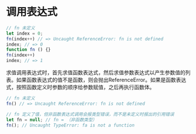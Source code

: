 # 调用表达式

```js
// fn 未定义
let index = 0;
fn(index++) // => Uncaught ReferenceError: fn is not defined
index; // => 0
function fn () {}
fn(index++)
index; // => 1
```

求值调用表达式时，首先求值函数表达式，然后求值参数表达式以产生参数值的列表。如果函数表达式的值不是函数，则会抛出ReferenceError。如果是函数表达式，按照函数定义时参数的顺序给参数赋值，之后再执行函数体。

```js
// fn 未定义
fn() // => Uncaught ReferenceError: fn is not defined

// fn 定义了值，但非函数表达式调用会报类型错误，而不是未定义时报出的引用错误
let fn = null; // fn = （非函数类型）
fn(); // Uncaught TypeError: fa is not a function
```
